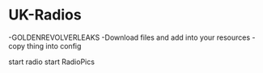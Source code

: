 # UK-Radios
 -GOLDENREVOLVERLEAKS
-Download files and add into your resources
-copy thing into config

start radio
start RadioPics
